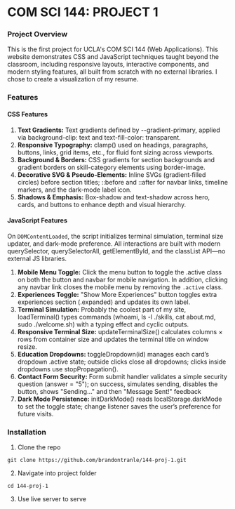 # COM SCI 144: PROJECT 1

 ### Project Overview
This is the first project for UCLA's COM SCI 144 (Web Applications). This website demonstrates CSS and JavaScript techniques taught beyond the classroom, including responsive layouts, interactive components, and modern styling features, all built from scratch with no external libraries. I chose to create a visualization of my resume. 

### Features

#### CSS Features
1. **Text Gradients:** Text gradients defined by --gradient-primary, applied via background-clip: text and text-fill-color: transparent.
2. **Responsive Typography:** clamp() used on headings, paragraphs, buttons, links, grid items, etc., for fluid font sizing across viewports.
3. **Background & Borders:** CSS gradients for section backgrounds and gradient borders on skill-category elements using border-image.
4. **Decorative SVG & Pseudo‑Elements:** Inline SVGs (gradient‑filled circles) before section titles; ::before and ::after for navbar links, timeline markers, and the dark-mode label icon.
5. **Shadows & Emphasis:** Box-shadow and text-shadow across hero, cards, and buttons to enhance depth and visual hierarchy.

#### JavaScript Features

On `DOMContentLoaded`, the script initializes terminal simulation, terminal size updater, and dark-mode preference. All interactions are built with modern querySelector, querySelectorAll, getElementById, and the classList API—no external JS libraries.

1. **Mobile Menu Toggle:** Click the menu button to toggle the .active class on both the button and navbar for mobile navigation. In addition, clicking any navbar link closes the mobile menu by removing the `.active` class.
2. **Experiences Toggle:** "Show More Experiences" button toggles extra experiences section (.expanded) and updates its own label.
3. **Terminal Simulation:** Probably the coolest part of my site, loadTerminal() types commands (whoami, ls -l ./skills, cat about.md, sudo ./welcome.sh) with a typing effect and cyclic outputs.
4. **Responsive Terminal Size:** updateTerminalSize() calculates columns × rows from container size and updates the terminal title on window resize.
5. **Education Dropdowns:** toggleDropdown(id) manages each card’s dropdown .active state; outside clicks close all dropdowns; clicks inside dropdowns use stopPropagation().
6. **Contact Form Security:** Form submit handler validates a simple security question (answer = "5"); on success, simulates sending, disables the button, shows "Sending…" and then "Message Sent!" feedback
7. **Dark Mode Persistence:** initDarkMode() reads localStorage.darkMode to set the toggle state; change listener saves the user’s preference for future visits.

### Installation
1. Clone the repo
```
git clone https://github.com/brandontranle/144-proj-1.git
```
2. Navigate into project folder
```
cd 144-proj-1
```
3. Use live server to serve

